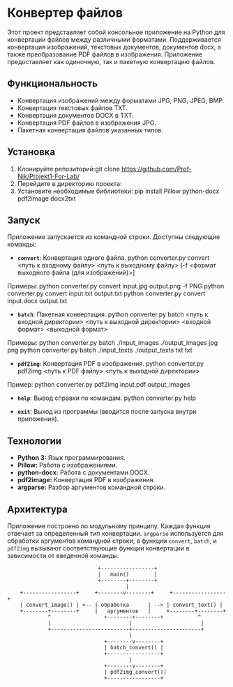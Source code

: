 # Конвертер файлов
Этот проект представляет собой консольное приложение на Python для конвертации файлов между различными форматами. Поддерживается конвертация изображений, текстовых документов, документов docx, а также преобразование PDF файлов в изображения. Приложение предоставляет как одиночную, так и пакетную конвертацию файлов.

## Функциональность
* Конвертация изображений между форматами JPG, PNG, JPEG, BMP.
* Конвертация текстовых файлов TXT.
* Конвертация документов DOCX в TXT.
* Конвертация PDF файлов в изображения JPG.
* Пакетная конвертация файлов указанных типов.

## Установка
1. Клонируйте репозиторий:git clone <https://github.com/Prof-Nik/Projekt1-For-Lab/>
2. Перейдите в директорию проекта:
3. Установите необходимые библиотеки:
pip install Pillow python-docx pdf2image docx2txt

## Запуск
Приложение запускается из командной строки. Доступны следующие команды:
* **`convert`**: Конвертация одного файла.
python converter.py convert <путь к входному файлу> <путь к выходному файлу> [-f <формат выходного файла (для изображений)>]

Примеры:
python converter.py convert input.jpg output.png -f PNG
python converter.py convert input.txt output.txt
python converter.py convert input.docx output.txt

* **`batch`**: Пакетная конвертация.
python converter.py batch <путь к входной директории> <путь к выходной директории> <входной формат> <выходной формат>

Примеры:
python converter.py batch ./input_images ./output_images jpg png 
python converter.py batch ./input_texts ./output_texts txt txt

* **`pdf2img`**: Конвертация PDF в изображения.
python converter.py pdf2img <путь к PDF файлу> <путь к выходной директории>

Пример:
python converter.py pdf2img input.pdf output_images

* **`help`**: Вывод справки по командам.
python converter.py help

* **`exit`**: Выход из программы (вводится после запуска внутри приложения).


## Технологии
* **Python 3:** Язык программирования.
* **Pillow:** Работа с изображениями.
* **python-docx:** Работа с документами DOCX.
* **pdf2image:** Конвертация PDF в изображения.
* **argparse:** Разбор аргументов командной строки.


## Архитектура
Приложение построено по модульному принципу. Каждая функция отвечает за определенный тип конвертации. `argparse` используется для обработки аргументов командной строки, а функции `convert`, `batch`, и `pdf2img` вызывают соответствующие функции конвертации в зависимости от введенной команды.


  
                                 +-----------------+
                                 |   main()        |
                                 +--------+--------+
                                          |
        +-----------------+     +--------v--------+     +-----------------+
        | convert_image() | <-- | обработка      | --> | convert_text() |
        +--------+--------+     |   аргументов   |     +--------+--------+
                 ^                 +--------+--------+           ^
                 |                         |                      |
                 +-------------------------+----------------------+
                                           |
                                   +--------v--------+
                                   | batch_convert() |
                                   +-----------------+
                                           |
                                   +--------v--------+
                                   | pdf2img_convert()|
                                   +-----------------+
